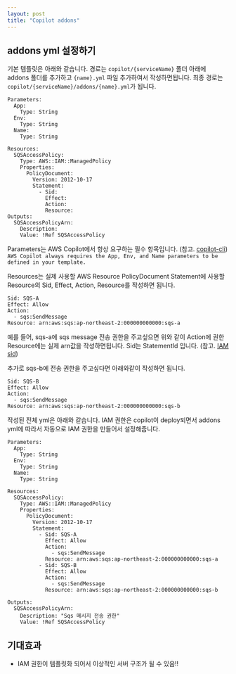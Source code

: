 ```yaml
---
layout: post
title: "Copilot addons"
---
```


## addons yml 설정하기
기본 템플릿은 아래와 같습니다. 
경로는 `copilot/{serviceName}` 폴더 아래에 addons 폴더를 추가하고 `{name}.yml` 파일 추가하여서 작성하면됩니다. 
최종 경로는 `copilot/{serviceName}/addons/{name}.yml`가 됩니다.

```
Parameters:
  App:
    Type: String
  Env:
    Type: String
  Name:
    Type: String

Resources:
  SQSAccessPolicy:
    Type: AWS::IAM::ManagedPolicy
    Properties:
      PolicyDocument:
        Version: 2012-10-17
        Statement:
          - Sid:
            Effect:
            Action:
            Resource:
Outputs:
  SQSAccessPolicyArn:
    Description:
    Value: !Ref SQSAccessPolicy
```

Parameters는 AWS Copilot에서 항상 요구하는 필수 항목입니다. (참고. [copilot-cli](https://aws.github.io/copilot-cli/docs/developing/additional-aws-resources/#customizing-the-parameters-section)) 
`AWS Copilot always requires the App, Env, and Name parameters to be defined in your template.`

Resources는 실제 사용할 AWS Resource PolicyDocument Statement에 사용할 Resource의 Sid, Effect, Action, Resource를 작성하면 됩니다.

```
Sid: SQS-A
Effect: Allow
Action:
  - sqs:SendMessage
Resource: arn:aws:sqs:ap-northeast-2:000000000000:sqs-a
```

예를 들어, sqs-a에 sqs message 전송 권한을 주고싶으면 위와 같이 Action에 권한 Resource에는 실제 arn값을 작성하면됩니다. Sid는 StatementId 입니다. (참고. [IAM sid](https://docs.aws.amazon.com/IAM/latest/UserGuide/reference_policies_elements_sid.html))

추가로 sqs-b에 전송 권한을 주고싶다면 아래와같이 작성하면 됩니다.

```
Sid: SQS-B
Effect: Allow
Action:
  - sqs:SendMessage
Resource: arn:aws:sqs:ap-northeast-2:000000000000:sqs-b
```

작성된 전체 yml은 아래와 같습니다. IAM 권한은 copilot이 deploy되면서 addons yml에 따라서 자동으로 IAM 권한을 만들어서 설정해줍니다.

```
Parameters:
  App:
    Type: String
  Env:
    Type: String
  Name:
    Type: String

Resources:
  SQSAccessPolicy:
    Type: AWS::IAM::ManagedPolicy
    Properties:
      PolicyDocument:
        Version: 2012-10-17
        Statement:
          - Sid: SQS-A
            Effect: Allow
            Action:
              - sqs:SendMessage
            Resource: arn:aws:sqs:ap-northeast-2:000000000000:sqs-a
          - Sid: SQS-B
            Effect: Allow
            Action:
              - sqs:SendMessage
            Resource: arn:aws:sqs:ap-northeast-2:000000000000:sqs-b

Outputs:
  SQSAccessPolicyArn:
    Description: "Sqs 메시지 전송 권한"
    Value: !Ref SQSAccessPolicy
```

## 기대효과
- IAM 권한이 템플릿화 되어서 이상적인 서버 구조가 될 수 있음!!
